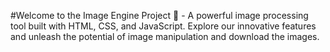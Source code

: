 #Welcome to the Image Engine Project 🚀 - A powerful image processing tool built with HTML, CSS, and JavaScript. Explore our innovative features and unleash the potential of image manipulation and download the images.
